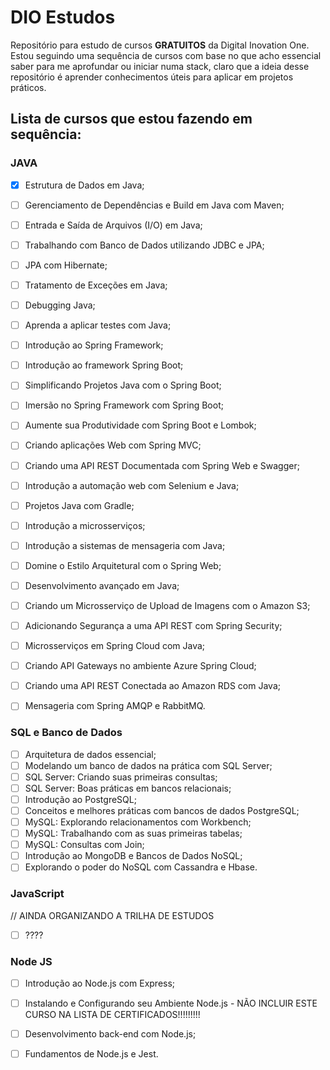# DIO Estudos

Repositório para estudo de cursos **GRATUITOS** da Digital Inovation One. Estou seguindo uma sequência de cursos com base no que acho essencial saber para me aprofundar ou iniciar numa stack, claro que a ideia desse repositório é aprender conhecimentos úteis para aplicar em projetos práticos.

## Lista de cursos que estou fazendo em sequência:

### JAVA
- [x]  Estrutura de Dados em Java;
- [ ] Gerenciamento de Dependências e Build em Java com Maven;
- [ ] Entrada e Saída de Arquivos (I/O) em Java; 
- [ ] Trabalhando com Banco de Dados utilizando JDBC e JPA;
- [ ] JPA com Hibernate;
- [ ] Tratamento de Exceções em Java;
- [ ] Debugging Java;
- [ ] Aprenda a aplicar testes com Java;
- [ ] Introdução ao Spring Framework;
- [ ] Introdução ao framework Spring Boot;
- [ ] Simplificando Projetos Java com o Spring Boot;
- [ ] Imersão no Spring Framework com Spring Boot;
- [ ] Aumente sua Produtividade com Spring Boot e Lombok;
- [ ] Criando aplicações Web com Spring MVC;
- [ ] Criando uma API REST Documentada com Spring Web e Swagger;
- [ ] Introdução a automação web com Selenium e Java;
- [ ] Projetos Java com Gradle;
- [ ] Introdução a microsserviços;
- [ ] Introdução a sistemas de mensageria com Java;
- [ ] Domine o Estilo Arquitetural com o Spring Web;
- [ ] Desenvolvimento avançado em Java;
- [ ] Criando um Microsserviço de Upload de Imagens com o Amazon S3;
- [ ] Adicionando Segurança a uma API REST com Spring Security;
- [ ] Microsserviços em Spring Cloud com Java;
- [ ] Criando API Gateways no ambiente Azure Spring Cloud;
- [ ] Criando uma API REST Conectada ao Amazon RDS com Java;
- [ ] Mensageria com Spring AMQP e RabbitMQ.


### SQL e Banco de Dados
- [ ] Arquitetura de dados essencial;
- [ ] Modelando um banco de dados na prática com SQL Server;
- [ ] SQL Server: Criando suas primeiras consultas;
- [ ] SQL Server: Boas práticas em bancos relacionais;
- [ ] Introdução ao PostgreSQL;
- [ ] Conceitos e melhores práticas com bancos de dados PostgreSQL;
- [ ] MySQL: Explorando relacionamentos com Workbench;
- [ ] MySQL: Trabalhando com as suas primeiras tabelas;
- [ ] MySQL: Consultas com Join;
- [ ] Introdução ao MongoDB e Bancos de Dados NoSQL;
- [ ] Explorando o poder do NoSQL com Cassandra e Hbase.

### JavaScript
// AINDA ORGANIZANDO A TRILHA DE ESTUDOS
- [ ] ????


### Node JS
- [ ] Introdução ao Node.js com Express;
- [ ] Instalando e Configurando seu Ambiente Node.js - NÃO INCLUIR ESTE CURSO NA LISTA DE CERTIFICADOS!!!!!!!!!
- [ ] Desenvolvimento back-end com Node.js;
- [ ] Fundamentos de Node.js e Jest.

